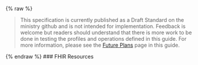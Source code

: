 {% raw %}
<blockquote class="stu-note">
<p>
This specification is currently published as a Draft Standard on the ministry github and is not intended for implementation.  Feedback is welcome but readers should understand that there is more work to be done in testing the profiles and operations defined in this guide.  For more information, please see the <a href="future.html">Future Plans</a> page in this guide.</p>
</blockquote>
{% endraw %}
### FHIR Resources
<!---
In FHIR, the resources used are named Practitioner, Organization, and Location.  BC has created profiles of each of these resources for use in the PLR system.

Each Individual Provider is composed of a [Practitioner instance](StructureDefinition-bc-practitioner.html) and at least one [PractitionerRole instance](StructureDefinition-bc-practitioner-role.html) which holds the Practitioner's role, such as Nurse or Dentist.  Other PractitionerRole instances will hold the relationship between an Practitioner and their Work Locations via the PractitionerRole.location reference and to Organizational Providers via the PractitionerRole.organization.

Each Organizational Provider is composed of an [Organization instance](StructureDefinition-bc-organization.html) with zero or more [OrganizationAffiliation instances](StructureDefinition-bc-organization-affiliation.html) that hold the relationship betwen two different Organizations as well as the relationship between an Organization and the locations where it provides services.

Each Facility is composed of a [Location instance](StructureDefinition-bc-location.html).  The relationship between a Location and a Practitioner is conveyed in a [PractitionerRole instance](StructureDefinition-bc-practitioner-role.html) while the relationship between a Location and an Organization is conveyed in an [OrganizationAffiliation instance](StructureDefinition-bc-organization-affiliation.html).

A practitioner providing services in multiple roles, for example, as a Nurse or a Dentist, will have a separate record in PLR for each role.  This means in FHIR there will be two Practitioner instances, one for Nurse and one for Dentist, each Practitioner instance being identical, distinguishable only by reviewing the associated Practitioner Role profile instance.  Note that strictly speaking, parts of the Practitioner instances that represent the same person may not be identical if the Provider gave the College of Nurses a slightly different name than the College of Dental Surgeons (like short forms, or last name changes).  It is best practice to treat the Dentist and Nurse as unique Practitioners in the context of FHIR messages to BC PLR.

{::options parse_block_html="false" /}
<figure>
  <img style="padding-top:0;padding-bottom:30px" width="800px" src="bc_fhir_prac_org_fac.png" alt="BC FHIR Resources"/>
  <figcaption>Figure 2.1 - BC FHIR Resources</figcaption>
</figure>
{::options parse_block_html="true" /}


### Relationships between Resources
#### Provider to Provider Relationships

##### Individual Provider to Individual Provider
To show the relationship between two individual providers, the [BC Practitioner Relationship extension](StructureDefinition-bc-practitioner-relationship-extension.html) was created.  This allows for a relationship type and a linkage between two BC Practitioners to be stated.  NOTE: It is expected that the relationship would be found on both Practitioner instances.

##### Individual Provider to Organizational Provider
To show the relationship between an individual Provider and an organizational Provider, the [BC PractitionerRole profile](StructureDefinition-bc-practitioner-role.html) is used.  This resource has a practitioner data element and an organization data element along with a code that is used to say what role the individual provider plays at the organization.

##### Organizational Provider to Organizational Provider
To show the relationship between two organizational providers, the [BC OrganizationAffiliation profile](StructureDefinition-bc-organization-affiliation.html) is used.  This resource has an organization data element and a participating organization data element along with a code that is used to indicate the nature of the affiliation between the two organizations.

#### Provider to Facility Relationships

##### Individual Provider to Facility
To show the relationship between an individual provider and a facility, the [BC PractitionerRole profile](StructureDefinition-bc-practitioner-role.html) is used.  Instead of the organization data element, the location data element is used to indicate that a provider is related to a facility.

##### Organization Provider to Facility
To show the relationship between an organizational provider and a facility, the [BC OrganizationAffiliation profile](StructureDefinition-bc-organization-affiliation.html) is used.  Instead of the participating organization data element, the location data element is used to indicate that an organization is related to a facility.

### Message Use Cases
There are a number of use cases that support the existing PLR functionality:

* Distributions - used when PLR is communicating a change in a single Practitioner, Organization, or Location
* Maintain - used when an external source is communicating a change to PLR
* Batch - allows for the sending of multiple Maintain messages at one time
* Queries - a set of operations are defined that allow the querying of PLR FHIR instances

#### Distributions

A Distribution is used by PLR to communicate a change in a single Practitioner, Organization, or Location to an external connected system that subscribes to the distribution service.  It will be accomplished by sending a FHIR Bundle of type 'transaction' via a RESTful PUT message.  The transaction Bundle includes one of the following sets:

1.	PractitionerRole(s) and Practitioner;
2.	OrganizationAffiliation(s), PractitionerRole(s) and Organization;
3.	Location, OrganizationAffiliation(s), PractitionerRole(s).  

There will be one PUT message per distribution and each distribution will have a single Practitioner, Organization, or Location.  Each distribution message has a logical ID which is a database unique key.  This logical ID is not intended to be used in any other message, i.e., one can not request the Bundle with GET /Bundle/123445.

With the restriction on the content of the different Distribution Bundles, it may take multiple Bundles to convey all of the relationships between Practitioners, Organizations, and Locations.  To send a PractitionerRole, the Organization and/or Location must already exist.  Similarly, for OrganizationAffiliations, the Organizations and/or Locations must already exist.  That could possibly mean that one would see a Distribution Bundle with just an Organization and then another Bundle with a Practitioner and a PractitionerRole linking the Practitioner and the Organization.

The response to a distribution SHALL be HTTP 200 or 201 OK.  Anything else and the reliable messaging function will retry to send the message until a 200 is received back.

#### Maintain
Maintain Provider and Facility will be exactly like Distributions above, just an incoming message, rather than an outbound message.  The rules for Distributions apply to Maintain Bundles.

The logical ID of the transaction Bundle is assigned by the source of the message and is not intended to be used again.  The source today is required to use a unique identifier for each message and the logical ID can be that unique identifier.

The response SHALL be a Bundle with OperationOutcome and the modified or new resource(s) within the Bundle.  A maintain Bundle SHALL only update or create a single Provider or Facility.  Thus, if the message is requesting a relationship to a Provider be created, the target Provider SHALL already exist in PLR, otherwise the whole transaction Bundle is rolled back.

#### Batch
Batch also uses Bundles, but a batch Bundle.  A batch Bundle allows for many independent transactions to be sent in a single message.  The batch Bundle must contain at least one or more of:

1.	a transaction Bundle (with PractitionerRole(s) and Practitioner) to add/update an Individual Provider
2.	a transaction Bundle (with OrganizationAffiliation(s), PractitionerRole(s) and Organizations) to add/update an Organizational Provider
3.	a transaction Bundle (with OrganizationAffiliations(s) and PractitionerRole(s)) to add/update a Facility

The logical ID of a Batch SHOULD be assigned by the source; the unique identifier that PLR batch users are to the batch file SHALL be the logical ID.  The logical ID is transient and not meant to be used again in any way.  Within the batch Bundle each transaction SHALL have a conformant logical ID if the transaction is to update an existing Provider or Facility.  If the transaction is to create, the logical ID is assigned by PLR and returned in the response Bundle.

The response Bundle is similarly structured to the request, populating and echoing back the results of each transaction.  The only difference is that OperationOutcome SHALL also be included for each transaction for acknowledgement and error messages - and a Bundle with a single OperationOutcome to cover the situation where the batch wasn't processed due to validation or non-business errors.

#### Query
PLR FHIR has defined a set of FHIR Operations to search for Providers and Facilities.  These are the only FHIR RESTful queries that are supported by PLR.  Operations are designed for searches where the server needs to play an active role in preparing the responses.  In PLR's case, the server would need to include resources that make up the full Provider or additionally return the full Provider and related Providers or Facilities.  Queries using PractitionerRole and OrganizationAffiliation are not permitted and unnecessary.

The two query operations are:

* $full - used to return the full [provider](OperationDefinition-bc-full-practitioner-query.html) or [organization or facility](OperationDefinition-bc-full-organization-facility-query.html) without following relationships
* $dereference - used to return the full [provider](OperationDefinition-bc-dereference-practitioner-query.html) or [organization or facility](OperationDefinition-bc-dereference-organization-facility-query.html) along with all directly referenced providers or facilities

The syntax for the $full operation is:

* GET /resource/id/$full to retrieve a specific provider or facility where the id is known
* GET /resource/$full?param1&param2&... to search for a provider or facility with search parameters instead of an id

Although PLR supports many different types of identifiers, the resource id is the identifier assigned by PLR when the resource is created, internally called the IPC for Providers and IFC for Facilities.  This id is always returned in the response and should be persisted by the requestor.  To search for other identifiers stored in PLR and attached to Providers or Facilities, the search parameter 'identifier' should be used.

The parameters for the $full operation will be the standard search parameters.

The syntax for the $dereference operation is:

* GET /resource/id/$dereference to retrieve the full information about a specific provider or facility where the id is known
* GET /resource/$dereference?param1&param2&... to search and retrieve the full information about a provider or facility

The parameters for the $dereference operation will be the standard search parameters, along with the 'join' parameters, e.g., location_city, organization_name, etc.

##### General Query Rules
1. Allowed search parameters:
    * All Resources:
        * Identifier (practitioner, organization, and location) 
        * Organization name (practitioner, organization, and location)
    * Only Practitioner:
        * Role
        * Surname
        * Given name
        * City
        * Language
        * Expertise
        * Status code
        * Status reason code
        * Gender
2. Wild cards requirements are valid as per the Web interface and requirements which can be found in the PLR User Guide.
3. The logical ID as per FHIR conformance is the IPC or IFC.
4. OrganizationAffilication and PractitionerRole do not have logical IDs or business identifiers.  Searching by these resources is not permitted.

-->